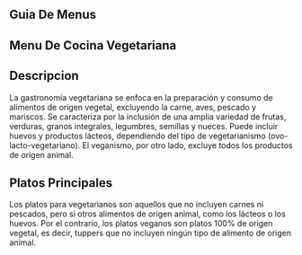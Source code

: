 ## Guia De Menus

## Menu De Cocina Vegetariana

## Descripcion 
La gastronomía vegetariana se enfoca en la preparación y consumo de alimentos de origen vegetal, excluyendo la carne, aves, pescado y mariscos. Se caracteriza por la inclusión de una amplia variedad de frutas, verduras, granos integrales, legumbres, semillas y nueces. Puede incluir huevos y productos lácteos, dependiendo del tipo de vegetarianismo (ovo-lacto-vegetariano). El veganismo, por otro lado, excluye todos los productos de origen animal. 

## Platos Principales
Los platos para vegetarianos son aquellos que no incluyen carnes ni pescados, pero sí otros alimentos de origen animal, como los lácteos o los huevos. Por el contrario, los platos veganos son platos 100% de origen vegetal, es decir, tuppers que no incluyen ningún tipo de alimento de origen animal.